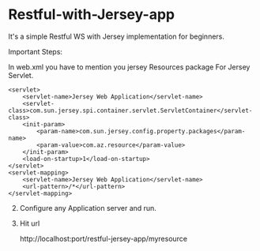 # Restful-with-Jersey-app

It's a simple Restful WS with Jersey implementation for beginners.

Important Steps:

In web.xml you have to mention you jersey Resources package For Jersey Servlet.
 
	<servlet>
        <servlet-name>Jersey Web Application</servlet-name>
        <servlet-class>com.sun.jersey.spi.container.servlet.ServletContainer</servlet-class>
        <init-param>
            <param-name>com.sun.jersey.config.property.packages</param-name>
            <param-value>com.az.resource</param-value>
        </init-param>
        <load-on-startup>1</load-on-startup>
    </servlet>
    <servlet-mapping>
        <servlet-name>Jersey Web Application</servlet-name>
        <url-pattern>/*</url-pattern>
    </servlet-mapping>

2) Configure any Application server and run.

3) Hit url 
	
	http://localhost:port/restful-jersey-app/myresource
	
